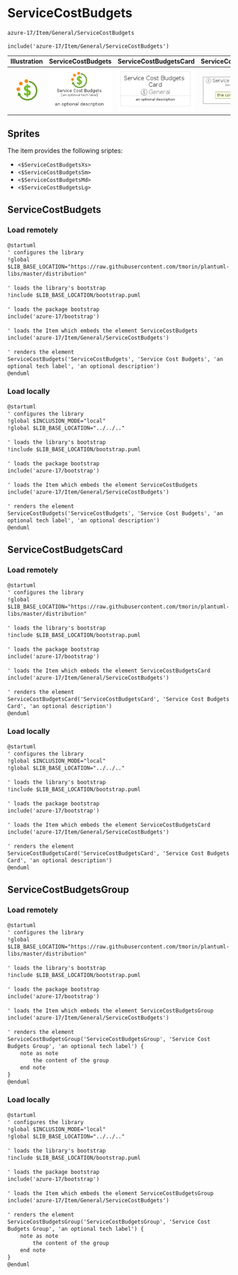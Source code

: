 # ServiceCostBudgets


```text
azure-17/Item/General/ServiceCostBudgets
```

```text
include('azure-17/Item/General/ServiceCostBudgets')
```



| Illustration | ServiceCostBudgets | ServiceCostBudgetsCard | ServiceCostBudgetsGroup |
| :---: | :---: | :---: | :---: |
| ![illustration for Illustration](../../../azure-17/Item/General/ServiceCostBudgets.png) | ![illustration for ServiceCostBudgets](../../../azure-17/Item/General/ServiceCostBudgets.Local.png) | ![illustration for ServiceCostBudgetsCard](../../../azure-17/Item/General/ServiceCostBudgetsCard.Local.png) | ![illustration for ServiceCostBudgetsGroup](../../../azure-17/Item/General/ServiceCostBudgetsGroup.Local.png) |



## Sprites
The item provides the following sriptes:

- `<$ServiceCostBudgetsXs>`
- `<$ServiceCostBudgetsSm>`
- `<$ServiceCostBudgetsMd>`
- `<$ServiceCostBudgetsLg>`





## ServiceCostBudgets

### Load remotely
```plantuml
@startuml
' configures the library
!global $LIB_BASE_LOCATION="https://raw.githubusercontent.com/tmorin/plantuml-libs/master/distribution"

' loads the library's bootstrap
!include $LIB_BASE_LOCATION/bootstrap.puml

' loads the package bootstrap
include('azure-17/bootstrap')

' loads the Item which embeds the element ServiceCostBudgets
include('azure-17/Item/General/ServiceCostBudgets')

' renders the element
ServiceCostBudgets('ServiceCostBudgets', 'Service Cost Budgets', 'an optional tech label', 'an optional description')
@enduml
```

### Load locally
```plantuml
@startuml
' configures the library
!global $INCLUSION_MODE="local"
!global $LIB_BASE_LOCATION="../../.."

' loads the library's bootstrap
!include $LIB_BASE_LOCATION/bootstrap.puml

' loads the package bootstrap
include('azure-17/bootstrap')

' loads the Item which embeds the element ServiceCostBudgets
include('azure-17/Item/General/ServiceCostBudgets')

' renders the element
ServiceCostBudgets('ServiceCostBudgets', 'Service Cost Budgets', 'an optional tech label', 'an optional description')
@enduml
```

## ServiceCostBudgetsCard

### Load remotely
```plantuml
@startuml
' configures the library
!global $LIB_BASE_LOCATION="https://raw.githubusercontent.com/tmorin/plantuml-libs/master/distribution"

' loads the library's bootstrap
!include $LIB_BASE_LOCATION/bootstrap.puml

' loads the package bootstrap
include('azure-17/bootstrap')

' loads the Item which embeds the element ServiceCostBudgetsCard
include('azure-17/Item/General/ServiceCostBudgets')

' renders the element
ServiceCostBudgetsCard('ServiceCostBudgetsCard', 'Service Cost Budgets Card', 'an optional description')
@enduml
```

### Load locally
```plantuml
@startuml
' configures the library
!global $INCLUSION_MODE="local"
!global $LIB_BASE_LOCATION="../../.."

' loads the library's bootstrap
!include $LIB_BASE_LOCATION/bootstrap.puml

' loads the package bootstrap
include('azure-17/bootstrap')

' loads the Item which embeds the element ServiceCostBudgetsCard
include('azure-17/Item/General/ServiceCostBudgets')

' renders the element
ServiceCostBudgetsCard('ServiceCostBudgetsCard', 'Service Cost Budgets Card', 'an optional description')
@enduml
```

## ServiceCostBudgetsGroup

### Load remotely
```plantuml
@startuml
' configures the library
!global $LIB_BASE_LOCATION="https://raw.githubusercontent.com/tmorin/plantuml-libs/master/distribution"

' loads the library's bootstrap
!include $LIB_BASE_LOCATION/bootstrap.puml

' loads the package bootstrap
include('azure-17/bootstrap')

' loads the Item which embeds the element ServiceCostBudgetsGroup
include('azure-17/Item/General/ServiceCostBudgets')

' renders the element
ServiceCostBudgetsGroup('ServiceCostBudgetsGroup', 'Service Cost Budgets Group', 'an optional tech label') {
    note as note
        the content of the group
    end note
}
@enduml
```

### Load locally
```plantuml
@startuml
' configures the library
!global $INCLUSION_MODE="local"
!global $LIB_BASE_LOCATION="../../.."

' loads the library's bootstrap
!include $LIB_BASE_LOCATION/bootstrap.puml

' loads the package bootstrap
include('azure-17/bootstrap')

' loads the Item which embeds the element ServiceCostBudgetsGroup
include('azure-17/Item/General/ServiceCostBudgets')

' renders the element
ServiceCostBudgetsGroup('ServiceCostBudgetsGroup', 'Service Cost Budgets Group', 'an optional tech label') {
    note as note
        the content of the group
    end note
}
@enduml
```

